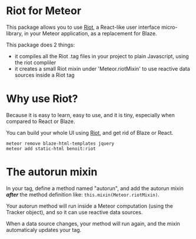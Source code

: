 # Riot for Meteor

This package allows you to use [Riot](http://riotjs.com/), a React-like user interface micro-library, in your Meteor application, as a replacement for Blaze.

This package does 2 things:
- it compiles all the Riot .tag files in your project to plain Javascript, using the riot compliler
- it creates a small Riot mixin under 'Meteor.riotMixin' to use reactive data sources inside a Riot tag

# Why use Riot?

Because it is easy to learn, easy to use, and it is tiny, especially when compared to React or Blaze.

You can build your whole UI using [Riot](http://riotjs.com/), and get rid of Blaze or React.

    meteor remove blaze-html-templates jquery
    meteor add static-html benoit:riot

# The autorun mixin

In your tag, define a method named "autorun", and add the autorun mixin __*after*__ the method definition like: `this.mixin(Meteor.riotMixin)`.

Your autorun method will run inside a Meteor computation (using the Tracker object), and so it can use reactive data sources. 

When a data source changes, your method will run again, and the mixin automaticaly updates your tag.
